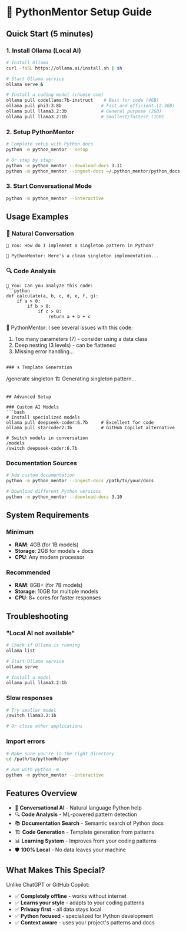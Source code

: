 # 🚀 PythonMentor Setup Guide

## Quick Start (5 minutes)

### 1. Install Ollama (Local AI)
```bash
# Install Ollama
curl -fsSL https://ollama.ai/install.sh | sh

# Start Ollama service
ollama serve &

# Install a coding model (choose one)
ollama pull codellama:7b-instruct    # Best for code (4GB)
ollama pull phi3:3.8b               # Fast and efficient (2.3GB) 
ollama pull llama3.2:3b             # General purpose (2GB)
ollama pull llama3.2:1b             # Smallest/fastest (1GB)
```

### 2. Setup PythonMentor
```bash
# Complete setup with Python docs
python -m python_mentor --setup

# Or step by step:
python -m python_mentor --download-docs 3.11
python -m python_mentor --ingest-docs ~/.python_mentor/python_docs
```

### 3. Start Conversational Mode
```bash
python -m python_mentor --interactive
```

## Usage Examples

### 💬 Natural Conversation
```
💬 You: How do I implement a singleton pattern in Python?

🤖 PythonMentor: Here's a clean singleton implementation...
```

### 🔍 Code Analysis
```
💬 You: Can you analyze this code:
```python
def calculate(a, b, c, d, e, f, g):
    if a > 0:
        if b > 0:
            if c > 0:
                return a + b + c
```

🤖 PythonMentor: I see several issues with this code:
1. Too many parameters (7) - consider using a data class
2. Deep nesting (3 levels) - can be flattened
3. Missing error handling...
```

### ⚗️ Template Generation
```
/generate singleton
🏗️ Generating singleton pattern...
```

## Advanced Setup

### Custom AI Models
```bash
# Install specialized models
ollama pull deepseek-coder:6.7b     # Excellent for code
ollama pull starcoder2:3b           # GitHub Copilot alternative

# Switch models in conversation
/models
/switch deepseek-coder:6.7b
```

### Documentation Sources
```bash
# Add custom documentation
python -m python_mentor --ingest-docs /path/to/your/docs

# Download different Python versions
python -m python_mentor --download-docs 3.10
```

## System Requirements

### Minimum
- **RAM**: 4GB (for 1B models)
- **Storage**: 2GB for models + docs
- **CPU**: Any modern processor

### Recommended
- **RAM**: 8GB+ (for 7B models)
- **Storage**: 10GB for multiple models
- **CPU**: 8+ cores for faster responses

## Troubleshooting

### "Local AI not available"
```bash
# Check if Ollama is running
ollama list

# Start Ollama service
ollama serve

# Install a model
ollama pull llama3.2:1b
```

### Slow responses
```bash
# Try smaller model
/switch llama3.2:1b

# Or close other applications
```

### Import errors
```bash
# Make sure you're in the right directory
cd /path/to/pythonHelper

# Run with python -m
python -m python_mentor --interactive
```

## Features Overview

- 🤖 **Conversational AI** - Natural language Python help
- 🔍 **Code Analysis** - ML-powered pattern detection  
- 📚 **Documentation Search** - Semantic search of Python docs
- 🏗️ **Code Generation** - Template generation from patterns
- 📊 **Learning System** - Improves from your coding patterns
- 🛡️ **100% Local** - No data leaves your machine

## What Makes This Special?

Unlike ChatGPT or GitHub Copilot:
- ✅ **Completely offline** - works without internet
- ✅ **Learns your style** - adapts to your coding patterns  
- ✅ **Privacy first** - all data stays local
- ✅ **Python focused** - specialized for Python development
- ✅ **Context aware** - uses your project's patterns and docs